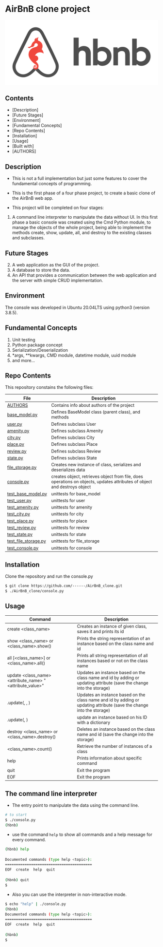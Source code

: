 # AirBnB clone project

![HBnB Logo](hbnb_logo.png)

## Contents

- [Description]
- [Future Stages]
- [Environment]
- [Fundamental Concepts]
- [Repo Contents]
- [Installation]
- [Usage]
- [Built with]
- [AUTHORS]

## Description
- This is not a full implementation but just some features to cover the fundamental concepts of programming.

- This is the first phase of a four phase project, to create a basic clone of the AirBnB web app.

- This project will be completed on four stages:
1. A command line interpreter to manipulate the data without UI.
In this first phase a basic console was created using the Cmd Python module, to manage the objects of the whole project, being able to implement the methods create, show, update, all, and destroy to the existing classes and subclasses.

## Future Stages
2. A web application as the GUI of the project.
3. A database to store the data.
4. An API that provides a communication between the web application and the server with simple CRUD implementation.

## Environment
The console was developed in Ubuntu 20.04LTS using python3 (version 3.8.5).

## Fundamental Concepts

1. Unit testing
2. Python package concept
3. Serialization/Deserialization
4. \*args, \*\*kwargs, CMD module, datetime module, uuid module
5. and more...

## Repo Contents
This repository constains the following files:

|   **File**   |   **Description**   |
| -------------- | --------------------- |
|[AUTHORS](./AUTHORS) | Contains info about authors of the project |
|[base_model.py](./models/base_model.py) | Defines BaseModel class (parent class), and methods |
|[user.py](./models/user.py) | Defines subclass User |
|[amenity.py](./models/amenity.py) | Defines subclass Amenity |
|[city.py](./models/city.py)| Defines subclass City |
|[place.py](./models/place.py)| Defines subclass Place |
|[review.py](./models/review.py) | Defines subclass Review |
|[state.py](./models/state.py) | Defines subclass State |
|[file_storage.py](./models/engine/file_storage.py) | Creates new instance of class, serializes and deserializes data |
|[console.py](./console.py) | creates object, retrieves object from file, does operations on objects, updates attributes of object and destroys object |
|[test_base_model.py](./tests/test_models/test_base_model.py) | unittests for base_model |
|[test_user.py](./tests/test_models/test_user.py) | unittests for user |
|[test_amenity.py](./tests/test_models/test_amenity.py) | unittests for amenity |
|[test_city.py](./tests/test_models/test_city.py) | unittests for city |
|[test_place.py](./tests/test_models/test_place.py) | unittests for place |
|[test_review.py](./tests/test_models/test_review.py) | unittests for review |
|[test_state.py](./tests/test_models/test_state.py) | unittests for state |
|[test_file_storage.py](./tests/test_models/test_engine/test_file_storage.py) | unittests for file_storage |
|[test_console.py](./tests/test_console.py) | unittests for console |

## Installation
Clone the repository and run the console.py
``` sh
$ git clone https://github.com/------/AirBnB_clone.git
$ ./AirBnB_clone/console.py
```

## Usage

|   **Command**   |   **Description**   |
| -------------- | --------------------- |
| create <class_name> | Creates an instance of given class, saves it and prints its id |
| show <class_name> <id> or <class_name>.show(<id>) | Prints the string representation of an instance based on the class name and id |
| all [<class_name>] or <class_name>.all() | Prints all string representation of all instances based or not on the class name |
| update <class_name> <id> <attribute_name> "<attribute_value>" | Updates an instance based on the class name and id by adding or updating attribute (save the change into the storage) |
| <class name>.update(<id>, <attribute name>, <attribute value>) | Updates an instance based on the class name and id by adding or updating attribute (save the change into the storage) |
| <class name>.update(<id>, <dictionary representation>) |  update an instance based on his ID with a dictionary |
| destroy <class_name> <id> or <class_name>.destroy(<id>) | Deletes an instance based on the class name and id (save the change into the storage) |
| <class_name>.count() | Retrieve the number of instances of a class |
| help <command> | Prints information about specific command |
| quit | Exit the program |
| EOF | Exit the program |

## The command line interpreter

- The entry point to manipulate the data using the command line.

```sh
# to start
$ ./console.py
(hbnb)
```

- use the command `help` to show all commands and a help message for every command.

```sh
(hbnb) help

Documented commands (type help <topic>):
========================================
EOF  create  help  quit

(hbnb) quit
$
```

- Also you can use the interpreter in non-interactive mode.

```sh
$ echo "help" | ./console.py
(hbnb)
Documented commands (type help <topic>):
========================================
EOF  create  help  quit

(hbnb)
$
```
